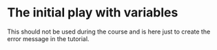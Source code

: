 # The initial play with variables

This should not be used during the course and is here just to create the error message in the tutorial.
